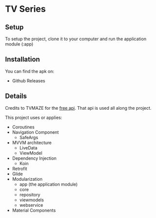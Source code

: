 TV Series
=====

Setup
--------

To setup the project, clone it to your computer and run the application module (:app)


Installation
-------

You can find the apk on:
* Github Releases

Details
--------

Credits to TVMAZE for the [free api](https://www.tvmaze.com/api). That api is used all along the project.

This project uses or applies:
* Coroutines
* Navigation Component
  * SafeArgs
* MVVM architecture
  * LiveData
  * ViewModel
* Dependency Injection
  * Koin
* Retrofit
* Glide
* Modularization
  * app (the application module)
  * core
  * repository
  * viewmodels
  * webservice
* Material Components

